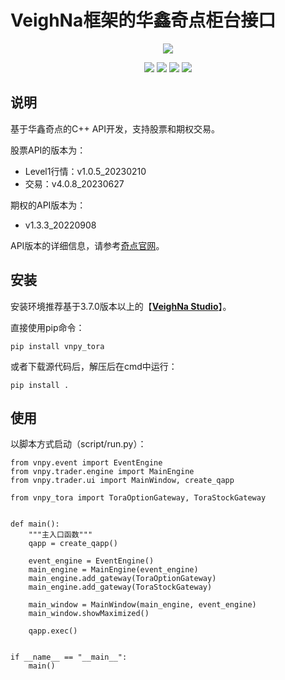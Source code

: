 # VeighNa框架的华鑫奇点柜台接口

<p align="center">
  <img src ="https://vnpy.oss-cn-shanghai.aliyuncs.com/vnpy-logo.png"/>
</p>

<p align="center">
    <img src ="https://img.shields.io/badge/version-2023.9.5-blueviolet.svg"/>
    <img src ="https://img.shields.io/badge/platform-windows|linux-yellow.svg"/>
    <img src ="https://img.shields.io/badge/python-3.8|3.9|3.10-blue.svg" />
    <img src ="https://img.shields.io/github/license/vnpy/vnpy.svg?color=orange"/>
</p>

## 说明

基于华鑫奇点的C++ API开发，支持股票和期权交易。

股票API的版本为：

- Level1行情：v1.0.5_20230210
- 交易：v4.0.8_20230627

期权的API版本为：
- v1.3.3_20220908

API版本的详细信息，请参考[奇点官网](https://n-sight.com.cn/)。

## 安装

安装环境推荐基于3.7.0版本以上的【[**VeighNa Studio**](https://www.vnpy.com)】。

直接使用pip命令：

```
pip install vnpy_tora
```

或者下载源代码后，解压后在cmd中运行：

```
pip install .
```

## 使用

以脚本方式启动（script/run.py）：

```
from vnpy.event import EventEngine
from vnpy.trader.engine import MainEngine
from vnpy.trader.ui import MainWindow, create_qapp

from vnpy_tora import ToraOptionGateway, ToraStockGateway


def main():
    """主入口函数"""
    qapp = create_qapp()

    event_engine = EventEngine()
    main_engine = MainEngine(event_engine)
    main_engine.add_gateway(ToraOptionGateway)
    main_engine.add_gateway(ToraStockGateway)

    main_window = MainWindow(main_engine, event_engine)
    main_window.showMaximized()

    qapp.exec()


if __name__ == "__main__":
    main()
```

